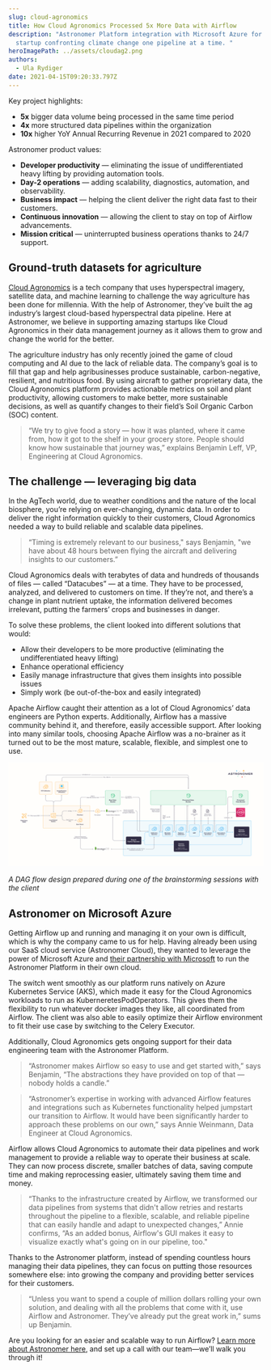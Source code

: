 ```yaml
---
slug: cloud-agronomics
title: How Cloud Agronomics Processed 5x More Data with Airflow
description: "Astronomer Platform integration with Microsoft Azure for an AgTech
  startup confronting climate change one pipeline at a time. "
heroImagePath: ../assets/cloudag2.png
authors:
  - Ula Rydiger
date: 2021-04-15T09:20:33.797Z
---
```

Key project highlights:

* **5x** bigger data volume being processed in the same time period
* **4x** more structured data pipelines within the organization
* **10x** higher YoY Annual Recurring Revenue in 2021 compared to 2020

Astronomer product values:

* **Developer productivity** — eliminating the issue of undifferentiated heavy lifting by providing automation tools.
* **Day-2 operations** — adding scalability, diagnostics, automation, and observability.
* **Business impact** — helping the client deliver the right data fast to their customers.
* **Continuous innovation** — allowing the client to stay on top of Airflow advancements.
* **Mission critical** — uninterrupted business operations thanks to 24/7 support. 

## Ground-truth datasets for agriculture

[Cloud Agronomics](https://www.cloudagronomics.com/) is a tech company that uses hyperspectral imagery, satellite data, and machine learning to challenge the way agriculture has been done for millennia. With the help of Astronomer, they’ve built the ag industry’s largest cloud-based hyperspectral data pipeline. Here at Astronomer, we believe in supporting amazing startups like Cloud Agronomics in their data management journey as it allows them to grow and change the world for the better. 

The agriculture industry has only recently joined the game of cloud computing and AI due to the lack of reliable data. The company’s goal is to fill that gap and help agribusinesses produce sustainable, carbon-negative, resilient, and nutritious food. By using aircraft to gather proprietary data, the Cloud Agronomics platform provides actionable metrics on soil and plant productivity, allowing customers to make better, more sustainable decisions, as well as quantify changes to their field’s Soil Organic Carbon (SOC) content.

> “We try to give food a story — how it was planted, where it came from, how it got to the shelf in your grocery store. People should know how sustainable that journey was,”  explains Benjamin Leff, VP, Engineering at Cloud Agronomics.

## The challenge — leveraging big data 

In the AgTech world, due to weather conditions and the nature of the local biosphere, you’re relying on ever-changing, dynamic data. In order to deliver the right information quickly to their customers, Cloud Agronomics needed a way to build reliable and scalable data pipelines. 

> “Timing is extremely relevant to our business," says Benjamin, "we have about 48 hours between flying the aircraft and delivering insights to our customers.”

Cloud Agronomics deals with terabytes of data and hundreds of thousands of files — called “Datacubes” — at a time. They have to be processed, analyzed, and delivered to customers on time. If they’re not, and there’s a change in plant nutrient uptake, the information delivered becomes irrelevant, putting the farmers’ crops and businesses in danger. 

To solve these problems, the client looked into different solutions that would:

* Allow their developers to be more productive (eliminating the undifferentiated heavy lifting)
* Enhance operational efficiency
* Easily manage infrastructure that gives them insights into possible issues
* Simply work (be out-of-the-box and easily integrated)

Apache Airflow caught their attention as a lot of Cloud Agronomics’ data engineers are Python experts. Additionally, Airflow has a massive community behind it, and therefore, easily accessible support. After looking into many similar tools, choosing Apache Airflow was a no-brainer as it turned out to be the most mature, scalable, flexible, and simplest one to use.

![A DAG flow design prepared during one of the brainstorming sessions with the client](../assets/graphic_cloud.png "A DAG flow design prepared during one of the brainstorming sessions with the client")

*A DAG flow design prepared during one of the brainstorming sessions with the client*

## Astronomer on Microsoft Azure

Getting Airflow up and running and managing it on your own is difficult, which is why the company came to us for help. Having already been using our SaaS cloud service (Astronomer Cloud), they wanted to leverage the power of Microsoft Azure and [their partnership with Microsoft](https://www.microsoft.com/en-us/ai/ai-for-earth-cloud-agronomics) to run the Astronomer Platform in their own cloud. 

The switch went smoothly as our platform runs natively on Azure Kubernetes Service (AKS), which made it easy for the Cloud Agronomics workloads to run as KuberneretesPodOperators. This gives them the flexibility to run whatever docker images they like, all coordinated from Airflow. The client was also able to easily optimize their Airflow environment to fit their use case by switching to the Celery Executor.

Additionally, Cloud Agronomics gets ongoing support for their data engineering team with the Astronomer Platform.

> “Astronomer makes Airflow so easy to use and get started with,” says Benjamin, “The abstractions they have provided on top of that — nobody holds a candle.”



> “Astronomer’s expertise in working with advanced Airflow features and integrations such as Kubernetes functionality helped jumpstart our transition to Airflow. It would have been significantly harder to approach these problems on our own,” says Annie Weinmann, Data Engineer at Cloud Agronomics.

Airflow allows Cloud Agronomics to automate their data pipelines and work management to provide a reliable way to operate their business at scale. They can now process discrete, smaller batches of data, saving compute time and making reprocessing easier, ultimately saving them time and money.

> “Thanks to the infrastructure created by Airflow, we transformed our data pipelines from systems that didn't allow retries and restarts throughout the pipeline to a flexible, scalable, and reliable pipeline that can easily handle and adapt to unexpected changes,” Annie confirms, “As an added bonus, Airflow's GUI makes it easy to visualize exactly what's going on in our pipeline, too." 

Thanks to the Astronomer platform, instead of spending countless hours managing their data pipelines, they can focus on putting those resources somewhere else: into growing the company and providing better services for their customers.

> “Unless you want to spend a couple of million dollars rolling your own solution, and dealing with all the problems that come with it, use Airflow and Astronomer. They’ve already put the great work in,” sums up Benjamin.

Are you looking for an easier and scalable way to run Airflow? [Learn more about Astronomer here](https://www.astronomer.io/docs/cloud), and set up a call with our team—we’ll walk you through it!